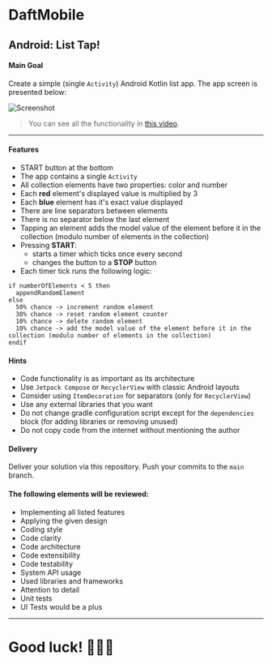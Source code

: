 # DaftMobile

## Android: List Tap!

#### Main Goal

Create a simple (single `Activity`) Android Kotlin list app. The app screen is presented below:

![Screenshot](https://daftmobile-static.s3.eu-central-1.amazonaws.com/recruitment/s1.png)

> You can see all the functionality in [this video](https://daftmobile-static.s3.eu-central-1.amazonaws.com/recruitment/recruitment-internship.mp4).

---

#### Features

- START button at the bottom
- The app contains a single `Activity`
- All collection elements have two properties: color and number
- Each **red** element's displayed value is multiplied by 3
- Each **blue** element has it's exact value displayed
- There are line separators between elements
- There is no separator below the last element
- Tapping an element adds the model value of the element before it in the collection (modulo number of elements in the collection)
- Pressing **START**:
  - starts a timer which ticks once every second
  - changes the button to a **STOP** button
- Each timer tick runs the following logic:

```
if numberOfElements < 5 then
  appendRandomElement
else
  50% chance -> increment random element
  30% chance -> reset random element counter
  10% chance -> delete random element
  10% chance -> add the model value of the element before it in the collection (modulo number of elements in the collection)
endif
```

#### Hints

- Code functionality is as important as its architecture
- Use `Jetpack Compose` or `RecyclerView` with classic Android layouts
- Consider using `ItemDecoration` for separators (only for `RecyclerView`)
- Use any external libraries that you want
- Do not change gradle configuration script except for the `dependencies` block (for adding libraries or removing unused)
- Do not copy code from the internet without mentioning the author

#### Delivery

Deliver your solution via this repository. Push your commits to the `main` branch.

#### The following elements will be reviewed:

- Implementing all listed features
- Applying the given design
- Coding style
- Code clarity
- Code architecture
- Code extensibility
- Code testability
- System API usage
- Used libraries and frameworks
- Attention to detail
- Unit tests
- UI Tests would be a plus

---

# Good luck! 👩‍💻💪

